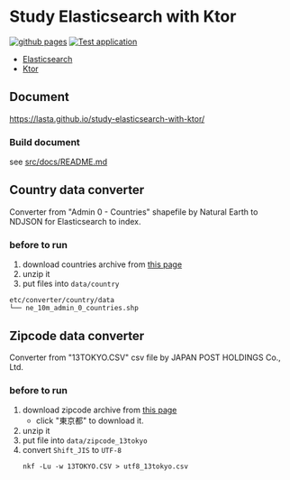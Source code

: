 # Study Elasticsearch with Ktor
[![github pages](https://github.com/lasta/study-elasticsearch-with-ktor/actions/workflows/gh-pages.yml/badge.svg)](https://github.com/lasta/study-elasticsearch-with-ktor/actions/workflows/gh-pages.yml)
[![Test application](https://github.com/lasta/study-elasticsearch-with-ktor/actions/workflows/ktor.yml/badge.svg)](https://github.com/lasta/study-elasticsearch-with-ktor/actions/workflows/ktor.yml)

* [Elasticsearch][elasticsearch]
* [Ktor][ktor]

[elasticsearch]: https://www.elastic.co/jp/elasticsearch/
[ktor]: https://ktor.io/

## Document
https://lasta.github.io/study-elasticsearch-with-ktor/

### Build document
see [src/docs/README.md](src/docs/README.md)

## Country data converter
Converter from "Admin 0 - Countries" shapefile by Natural Earth to NDJSON for Elasticsearch to index.

### before to run
1. download countries archive from [this page](https://www.naturalearthdata.com/downloads/10m-cultural-vectors/)
2. unzip it
3. put files into `data/country`

```
etc/converter/country/data
└── ne_10m_admin_0_countries.shp
```

## Zipcode data converter
Converter from "13TOKYO.CSV" csv file by JAPAN POST HOLDINGS Co., Ltd.

### before to run
1. download zipcode archive from [this page](https://www.post.japanpost.jp/zipcode/dl/kogaki-zip.html)
    * click "東京都" to download it.
2. unzip it
3. put file into `data/zipcode_13tokyo`
4. convert `Shift_JIS` to `UTF-8`
   ```shell
   nkf -Lu -w 13TOKYO.CSV > utf8_13tokyo.csv
   ```
